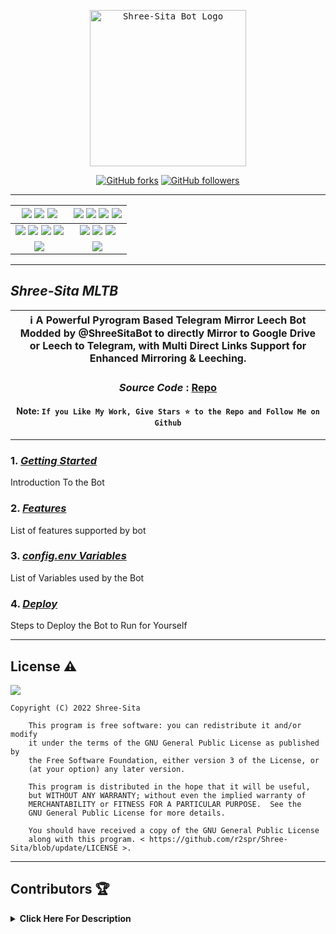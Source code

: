<p align="center">
    <a href="https://github.com/r2spr">
        <kbd>
            <img width="250" src="https://telegra.ph/file/5310c0f5be124d8d28216.jpg" alt="Shree-Sita Bot Logo">
        </kbd>
    </a>
</p>

<p align="center">
<div align=center>

[![GitHub forks](https://img.shields.io/github/forks/r2spr/Shree-Sita?style=social)](https://github.com/r2spr/Shree-Sita/fork)
[![GitHub followers](https://img.shields.io/github/followers/r2spr?style=social&label=r2spr%20Followers)](https://github.com/r2spr)

----

[![](https://img.shields.io/github/repo-size/r2spr/Shree-Sita?color=green&label=Repo%20Size&labelColor=292c3b)](#) [![](https://img.shields.io/github/commit-activity/m/r2spr/Shree-Sita?logo=github&labelColor=292c3b&label=Github%20Commits)](#) [![](https://img.shields.io/github/license/r2spr/Shree-Sita?style=flat&label=License&labelColor=292c3b)](#)|[![](https://img.shields.io/github/issues-raw/r2spr/Shree-Sita?style=flat&label=Open%20Issues&labelColor=292c3b)](#) [![](https://img.shields.io/github/issues-closed-raw/r2spr/Shree-Sita?style=flat&label=Closed%20Issues&labelColor=292c3b)](#) [![](https://img.shields.io/github/issues-pr-raw/r2spr/Shree-Sita?style=flat&label=Open%20Pull%20Requests&labelColor=292c3b)](#) [![](https://img.shields.io/github/issues-pr-closed-raw/r2spr/Shree-Sita?style=flat&label=Closed%20Pull%20Requests&labelColor=292c3b)](#)
:---:|:---:|
[![](https://img.shields.io/github/languages/count/r2spr/Shree-Sita?style=flat&label=Total%20Languages&labelColor=292c3b&color=blueviolet)](#) [![](https://img.shields.io/github/languages/top/r2spr/Shree-Sita?style=flat&logo=python&labelColor=292c3b)](#) [![](https://img.shields.io/github/last-commit/r2spr/Shree-Sita?style=flat&label=Last%20Commit&labelColor=292c3b&color=important)](#) [![](https://badgen.net/github/branches/r2spr/Shree-Sita?label=Total%20Branches&labelColor=292c3b)](#)|[![](https://img.shields.io/github/forks/r2spr/Shree-Sita?style=flat&logo=github&label=Forks&labelColor=292c3b&color=critical)](#) [![](https://img.shields.io/github/stars/r2spr/Shree-Sita?style=flat&logo=github&label=Stars&labelColor=292c3b&color=yellow)](#) [![](https://badgen.net/docker/pulls/r2spr/Shree-Sita?icon=docker&label=Pulls&labelColor=292c3b&color=blue)](#)
[![](https://img.shields.io/badge/Telegram%20Channel-Join-9cf?style=for-the-badge&logo=telegram&logoColor=blue&style=flat&labelColor=292c3b)](https://t.me/HombaleCinemas) |[![](https://img.shields.io/badge/Repo's%20Demo-Bot-9cf?style=for-the-badge&logo=telegram&logoColor=blue&style=flat&labelColor=292c3b)](https://t.me/ShreeSitaBot) |

</div>

----

## ***Shree-Sita MLTB***

<div align=center>

ℹ️ A Powerful Pyrogram Based Telegram Mirror Leech Bot Modded by @ShreeSitaBot to directly Mirror to Google Drive or Leech to Telegram, with Multi Direct Links Support for Enhanced Mirroring & Leeching.|
---|
    
### ***Source Code*** : [Repo](https://github.com/r2spr/Shree-Sita)

#### Note: `If you Like My Work, Give Stars ⭐ to the Repo and Follow Me on Github`
    
----
</div>
</p>

### 1. [***Getting Started***](https://github.com/r2spr/Shree-Sita/wiki/Getting-Started)
Introduction To the Bot

### 2. [***Features***](https://github.com/r2spr/Shree-Sita/wiki/Features)
List of features supported by bot

### 3. [***config.env Variables***](https://github.com/r2spr/Shree-Sita/wiki/Setting-up-the-config.env-file)
List of Variables used by the Bot

### 4. [***Deploy***](https://github.com/r2spr/Shree-Sita/wiki/Deployment)
Steps to Deploy the Bot to Run for Yourself

---

## License ⚠️

[![](https://www.gnu.org/graphics/gplv3-with-text-136x68.png)](https://www.gnu.org/licenses/gpl-3.0.html)

```text
Copyright (C) 2022 Shree-Sita

    This program is free software: you can redistribute it and/or modify
    it under the terms of the GNU General Public License as published by
    the Free Software Foundation, either version 3 of the License, or
    (at your option) any later version.

    This program is distributed in the hope that it will be useful,
    but WITHOUT ANY WARRANTY; without even the implied warranty of
    MERCHANTABILITY or FITNESS FOR A PARTICULAR PURPOSE.  See the
    GNU General Public License for more details.

    You should have received a copy of the GNU General Public License
    along with this program. < https://github.com/r2spr/Shree-Sita/blob/update/LICENSE >.
```

---

## Contributors 🏆
<details>
    <summary><b>Click Here For Description</b></summary>

|![](https://avatars.githubusercontent.com/u/113664541)|![](https://avatars.githubusercontent.com/u/77075674)|![](https://avatars.githubusercontent.com/u/94453305)|![](https://avatars.githubusercontent.com/u/56303690)|![](https://avatars.githubusercontent.com/u/91935990)|![](https://avatars.githubusercontent.com/u/80155750)|
|---|---|---|---|---|---|
|[`CodeWithWeeb`](https://github.com/weebzone)|[`Anasty17`](https://github.com/anasty17)|[`Ajay Choudhary`](https://github.com/ajay0916) |[`Arshsisodiya`](https://github.com/arshsisodiya/helios-mirror) |[`ToxyTech`](https://github.com/dipeshpatil123)|[`MysterySD`](https://github.com/5MysterySD)|
| `Clone` add modules and fixes & many more|Base Repo|For suggestion & fixing| For there BOT_PM and LOG feature| For Task Limit| For Help and PIXIBAY Support|

</details>
